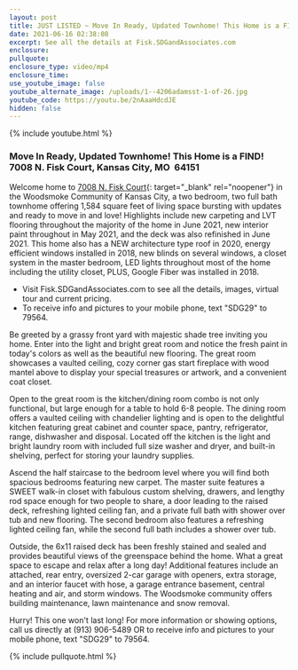 ```yaml
---
layout: post
title: JUST LISTED ~ Move In Ready, Updated Townhome! This Home is a FIND!
date: 2021-06-16 02:38:08
excerpt: See all the details at Fisk.SDGandAssociates.com
enclosure:
pullquote:
enclosure_type: video/mp4
enclosure_time:
use_youtube_image: false
youtube_alternate_image: /uploads/1--4206adamsst-1-of-26.jpg
youtube_code: https://youtu.be/2nAaaHdcdJE
hidden: false
---
```

{% include youtube.html %}

### Move In Ready, Updated Townhome\! This Home is a FIND\!<br>7008 N. Fisk Court, Kansas City, MO&nbsp; 64151

Welcome home to [7008 N. Fisk Court](https://fisk.sdgandassociates.com/){: target="_blank" rel="noopener"} in the Woodsmoke Community of Kansas City, a two bedroom, two full bath townhome offering 1,584 square feet of living space bursting with updates and ready to move in and love\! Highlights include new carpeting and LVT flooring throughout the majority of the home in June 2021, new interior paint throughout in May 2021, and the deck was also refinished in June 2021. This home also has a NEW architecture type roof in 2020, energy efficient windows installed in 2018, new blinds on several windows, a closet system in the master bedroom, LED lights throughout most of the home including the utility closet, PLUS, Google Fiber was installed in 2018.

* Visit Fisk.SDGandAssociates.com to see all the details, images, virtual tour and current pricing.
* To receive info and pictures to your mobile phone, text "SDG29" to 79564.

Be greeted by a grassy front yard with majestic shade tree inviting you home. Enter into the light and bright great room and notice the fresh paint in today's colors as well as the beautiful new flooring. The great room showcases a vaulted ceiling, cozy corner gas start fireplace with wood mantel above to display your special treasures or artwork, and a convenient coat closet.

Open to the great room is the kitchen/dining room combo is not only functional, but large enough for a table to hold 6-8 people. The dining room offers a vaulted ceiling with chandelier lighting and is open to the delightful kitchen featuring great cabinet and counter space, pantry, refrigerator, range, dishwasher and disposal. Located off the kitchen is the light and bright laundry room with included full size washer and dryer, and built-in shelving, perfect for storing your laundry supplies.

Ascend the half staircase to the bedroom level where you will find both spacious bedrooms featuring new carpet. The master suite features a SWEET walk-in closet with fabulous custom shelving, drawers, and lengthy rod space enough for two people to share, a door leading to the raised deck, refreshing lighted ceiling fan, and a private full bath with shower over tub and new flooring. The second bedroom also features a refreshing lighted ceiling fan, while the second full bath includes a shower over tub.

Outside, the 6x11 raised deck has been freshly stained and sealed and provides beautiful views of the greenspace behind the home. What a great space to escape and relax after a long day\! Additional features include an attached, rear entry, oversized 2-car garage with openers, extra storage, and an interior faucet with hose, a garage entrance basement, central heating and air, and storm windows. The Woodsmoke community offers building maintenance, lawn maintenance and snow removal.

Hurry\! This one won't last long\! For more information or showing options, call us directly at (913) 906-5489 OR to receive info and pictures to your mobile phone, text "SDG29" to 79564.

{% include pullquote.html %}
